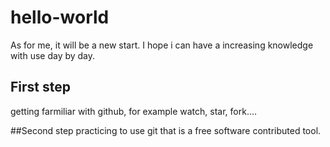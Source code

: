 # hello-world

As for me, it will be a new start. I hope i can have a increasing knowledge with use day by day.

## First step 
getting farmiliar with github, for example watch, star, fork....

##Second step
practicing to use git that is a free software contributed tool.
